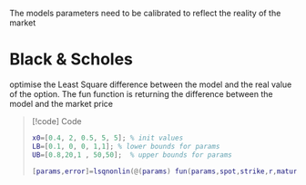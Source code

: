 
The models parameters need to be calibrated to reflect the reality of the market 
# Black & Scholes 
optimise the Least Square difference between the model and the real value of the option.
The fun function is returning the difference between the model and the market price 

> [!code] Code
>```matlab
>x0=[0.4, 2, 0.5, 5, 5]; % init values
>LB=[0.1, 0, 0, 1,1]; % lower bounds for params
>UB=[0.8,20,1 , 50,50];  % upper bounds for params
>
>[params,error]=lsqnonlin(@(params) fun(params,spot,strike,r,maturity,mktp),x0,LB,UB)
>```


